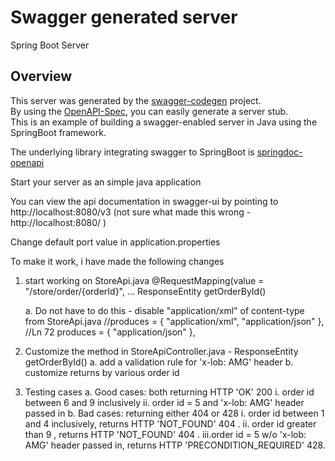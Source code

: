 # Swagger generated server

Spring Boot Server 


## Overview  
This server was generated by the [swagger-codegen](https://github.com/swagger-api/swagger-codegen) project.  
By using the [OpenAPI-Spec](https://github.com/swagger-api/swagger-core), you can easily generate a server stub.  
This is an example of building a swagger-enabled server in Java using the SpringBoot framework.

The underlying library integrating swagger to SpringBoot is [springdoc-openapi](https://github.com/springdoc/springdoc-openapi)

Start your server as an simple java application  

You can view the api documentation in swagger-ui by pointing to  
http://localhost:8080/v3
(not sure what made this wrong - http://localhost:8080/  )


Change default port value in application.properties

To make it work, i have made the following changes
1.  start working on StoreApi.java
    @RequestMapping(value = "/store/order/{orderId}",
    ...
    ResponseEntity<Order> getOrderById()

    a.  Do not have to do this - disable "application/xml" of content-type from StoreApi.java
     //produces = { "application/xml", "application/json" }, //Ln 72
        produces = { "application/json" }, 

2.  Customize the method in StoreApiController.java  - ResponseEntity<Order> getOrderById()
    a.  add a validation rule for 'x-lob: AMG' header
    b.  customize returns by various order id

3.  Testing cases
    a.  Good cases: both returning HTTP 'OK' 200
        i.  order id between 6 and 9 inclusively
        ii. order id = 5 and 'x-lob: AMG' header passed in 
    b.  Bad cases:  returning either 404 or 428
        i.  order id between 1 and 4 inclusively, returns HTTP 'NOT_FOUND' 404 .
        ii. order id greater than 9 , returns HTTP 'NOT_FOUND' 404 .
        iii.order id = 5 w/o 'x-lob: AMG' header passed in, returns HTTP 'PRECONDITION_REQUIRED' 428. 


